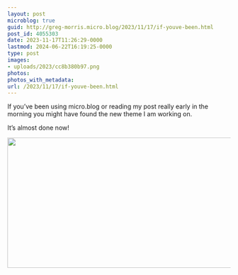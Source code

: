 ```yaml
---
layout: post
microblog: true
guid: http://greg-morris.micro.blog/2023/11/17/if-youve-been.html
post_id: 4055303
date: 2023-11-17T11:26:29-0000
lastmod: 2024-06-22T16:19:25-0000
type: post
images:
- uploads/2023/cc8b380b97.png
photos:
photos_with_metadata:
url: /2023/11/17/if-youve-been.html
---
```

If you’ve been using micro.blog or reading my post really early in the morning you might have found the new theme I am working on. 

It’s almost done now!


<img src="uploads/2023/cc8b380b97.png" width="600" height="294" alt="">
